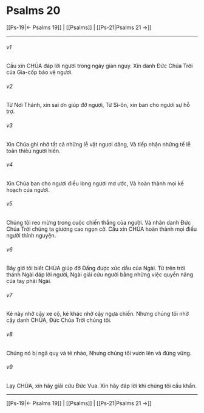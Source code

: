 # Psalms 20

[[Ps-19|← Psalms 19]] | [[Psalms]] | [[Ps-21|Psalms 21 →]]
***



###### v1 
Cầu xin CHÚA đáp lời ngươi trong ngày gian nguy. Xin danh Đức Chúa Trời của Gia-cốp bảo vệ ngươi. 

###### v2 
Từ Nơi Thánh, xin sai ơn giúp đỡ ngươi, Từ Si-ôn, xin ban cho ngươi sự hỗ trợ. 

###### v3 
Xin Chúa ghi nhớ tất cả những lễ vật ngươi dâng, Và tiếp nhận những tế lễ toàn thiêu ngươi hiến. 

###### v4 
Xin Chúa ban cho ngươi điều lòng ngươi mơ ước, Và hoàn thành mọi kế hoạch của ngươi. 

###### v5 
Chúng tôi reo mừng trong cuộc chiến thắng của người. Và nhân danh Đức Chúa Trời chúng ta giương cao ngọn cờ. Cầu xin CHÚA hoàn thành mọi điều người thỉnh nguyện. 

###### v6 
Bây giờ tôi biết CHÚA giúp đỡ Đấng được xức dầu của Ngài. Từ trên trời thánh Ngài đáp lời người, Ngài giải cứu người bằng những việc quyền năng của tay phải Ngài. 

###### v7 
Kẻ này nhờ cậy xe cộ, kẻ khác nhờ cậy ngựa chiến. Nhưng chúng tôi nhờ cậy danh CHÚA, Đức Chúa Trời chúng tôi. 

###### v8 
Chúng nó bị ngã quỵ và té nhào, Nhưng chúng tôi vươn lên và đứng vững. 

###### v9 
Lạy CHÚA, xin hãy giải cứu Đức Vua. Xin hãy đáp lời khi chúng tôi cầu khẩn.

***
[[Ps-19|← Psalms 19]] | [[Psalms]] | [[Ps-21|Psalms 21 →]]
